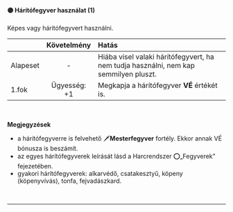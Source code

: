 #### 🟣 Hárítófegyver használat (1)

Képes vagy hárítófegyvert használni.

| |  Követelmény | Hatás  |
| :----------- | :-----------: | :----------- |
| Alapeset| - | Hiába visel valaki hárítófegyvert, ha nem tudja használni, nem kap semmilyen pluszt. |
| 1.fok | Ügyesség: +1 | Megkapja a hárítófegyver **VÉ** értékét is. |


<br />

**Megjegyzések**

- a hárítófegyverre is felvehető 🗡️**Mesterfegyver** fortély. Ekkor annak VÉ bónusza is beszámít.
- az egyes hárítófegyverek leírását lásd a Harcrendszer ⭕„Fegyverek” fejezetében.
- gyakori hárítófegyverek: alkarvédő, csatakesztyű, köpeny (köpenyvívás), tonfa, fejvadászkard.

<br />

---
